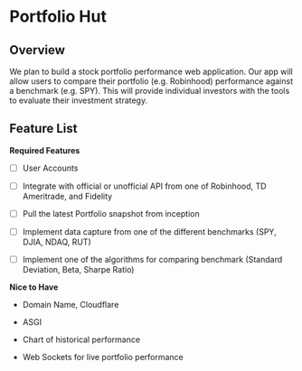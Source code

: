 # Portfolio Hut

## Overview
We plan to build a stock portfolio performance web application. Our app will allow users to compare their portfolio (e.g. Robinhood) performance against a benchmark (e.g. SPY). This will provide individual investors with the tools to evaluate their investment strategy.

## Feature List
**Required Features**

- [ ] User Accounts

- [ ] Integrate with official or unofficial API from one of Robinhood, TD Ameritrade, and Fidelity

- [ ] Pull the latest Portfolio snapshot from inception

- [ ] Implement data capture from one of the different benchmarks (SPY, DJIA, NDAQ, RUT)

- [ ] Implement one of the algorithms for comparing benchmark (Standard Deviation, Beta, Sharpe Ratio)

**Nice to Have**

- Domain Name, Cloudflare

- ASGI

- Chart of historical performance

- Web Sockets for live portfolio performance
